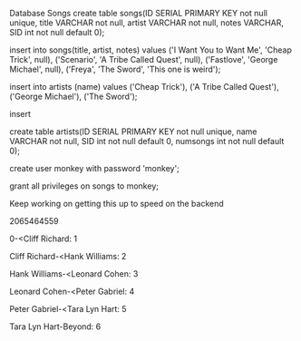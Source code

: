 Database Songs
create table songs(ID SERIAL PRIMARY KEY not null unique, title VARCHAR not null, artist VARCHAR not null, notes VARCHAR, SID int not null default 0);

insert into songs(title, artist, notes) values ('I Want You to Want Me', 'Cheap Trick', null), ('Scenario', 'A Tribe Called Quest', null), ('Fastlove', 'George Michael', null), ('Freya', 'The Sword', 'This one is weird');

insert into artists (name) values ('Cheap Trick'), ('A Tribe Called Quest'), ('George Michael'), ('The Sword');

insert 

create table artists(ID SERIAL PRIMARY KEY not null unique, name VARCHAR not null, SID int not null default 0, numsongs int not null default 0);

create user monkey with password 'monkey';

grant all privileges on songs to monkey;

Keep working on getting this up to speed on the backend

2065464559

0-<Cliff Richard: 1

Cliff Richard-<Hank Williams: 2

Hank Williams-<Leonard Cohen: 3

Leonard Cohen-<Peter Gabriel: 4

Peter Gabriel-<Tara Lyn Hart: 5

Tara Lyn Hart-Beyond: 6
